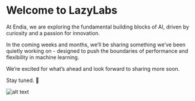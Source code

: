 # Welcome to LazyLabs

At Endia, we are exploring the fundamental building blocks of AI, driven by curiosity and a passion for innovation.

In the coming weeks and months, we’ll be sharing something we’ve been quietly working on - designed to push the boundaries of performance and flexibility in machine learning.

We’re excited for what’s ahead and look forward to sharing more soon.

Stay tuned. 🚀

![alt text](image-1.png)
